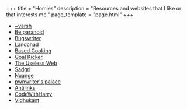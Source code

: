 +++
title = "Homies"
description = "Resources and websites that I like or that interests me."
page_template = "page.html"
+++

- [~varsh](https://tildevarsh.in)
- [Be paranoid](https://beparanoid.de)
- [Bugswriter](https://bugswriter.com)
- [Landchad](https://landchad.net)
- [Based Cooking](https://based.cooking)
- [Goal Kicker](https://goalkicker.com)
- [The Useless Web](https://theuselessweb.com)
- [Sadgrl](https://sadgrl.online)
- [Nuange](https://nuange.neocities.org)
- [pwnwriter's palace](https://pwnwriter.xyz)
- [Antilinks](https://thecashewtrader.gitlab.io/braindump/antilinks)
- [CodeWithHarry](https://codewithharry.com)
- [Vidhukant](https://vidhukant.xyz/)
